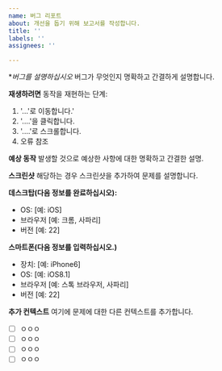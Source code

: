 ```yaml
---
name: 버그 리포트
about: 개선을 돕기 위해 보고서를 작성합니다.
title: ''
labels: ''
assignees: ''

---
```


**버그를 설명하십시오*
버그가 무엇인지 명확하고 간결하게 설명합니다.

**재생하려면**
동작을 재현하는 단계:
1. '...'로 이동합니다.'
2. '....'을 클릭합니다.
3. '....'로 스크롤합니다.
4. 오류 참조

**예상 동작**
발생할 것으로 예상한 사항에 대한 명확하고 간결한 설명.

**스크린샷**
해당하는 경우 스크린샷을 추가하여 문제를 설명합니다.

**데스크탑(다음 정보를 완료하십시오):**
 - OS: [예: iOS]
 - 브라우저 [예: 크롬, 사파리]
 - 버전 [예: 22]

**스마트폰(다음 정보를 입력하십시오.)**
 - 장치: [예: iPhone6]
 - OS: [예: iOS8.1]
 - 브라우저 [예: 스톡 브라우저, 사파리]
 - 버전 [예: 22]

**추가 컨텍스트**
여기에 문제에 대한 다른 컨텍스트를 추가합니다.


- [ ] ㅇㅇㅇ
- [ ] ㅇㅇㅇ
- [ ] ㅇㅇㅇ
- [ ] ㅇㅇㅇ
